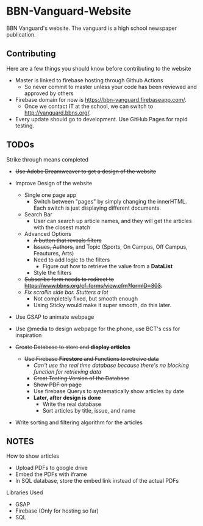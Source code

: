 # BBN-Vanguard-Website
BBN Vanguard's website. The vanguard is a high school newspaper publication.

## Contributing

Here are a few things you should know before contributing to the website
- Master is linked to firebase hosting through Github Actions
    - So never commit to master unless your code has been reviewed and approved by others
- Firebase domain for now is https://bbn-vanguard.firebaseapp.com/.
    - Once we contact IT at the school, we can switch to http://vanguard.bbns.org/.
- Every update should go to development. Use GitHub Pages for rapid testing.


## TODOs
Strike through means completed

- ~~Use Adobe Dreamweaver to get a design of the website~~
- Improve Design of the website
	- Single one page app
		- Switch between "pages" by simply changing the innerHTML. Each switch is just displaying different documents.
    - Search Bar
    	- User can search up article names, and they will get the articles with the closest match
	- Advanced Options
		- ~~A button that reveals filters~~
		- ~~Issues, Authors,~~ and Topic (Sports, On Campus, Off Campus, Feautures, Arts)
		- Need to add logic to the filters
			- Figure out how to retrieve the value from a **DataList**
		- Style the filters
	- ~~Subscribe form needs to redirect to https://www.bbns.org/cf_forms/view.cfm?formID=303.~~
	- *Fix scrollin side bar. Stutters a lot*
		- Not completely fixed, but smooth enough
		- Using Sticky would make it super smooth, do this later.

- Use GSAP to animate webpage
- Use @media to design webpage for the phone, use BCT's css for inspiration
- ~~Create Database to store and **display articles**~~
	- ~~Use Firebase **Firestore** and Functions to retreive data~~
		- *Can't use the real time database because there's no blocking function for retrieving data*
		- ~~Creat Testing Version of the Database~~
		- ~~Show PDF on page~~
		- Use firebase Querys to systematically show articles by date
		- **Later, after design is done**
			- Write the real database
			- Sort articles by title, issue, and name
- Write sorting and filtering algorithm for the articles

## NOTES

How to show articles
- Upload PDFs to google drive
- Embed the PDFs with iframe
- In SQL database, store the embed link instead of the actual PDFs

Libraries Used
- GSAP
- Firebase (Only for hosting so far)
- SQL